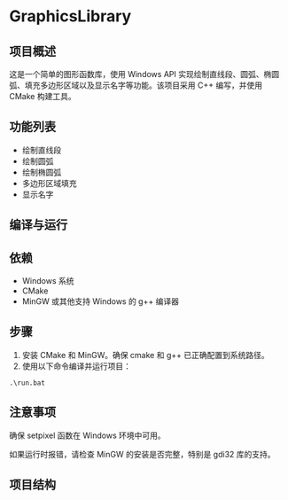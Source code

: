 # GraphicsLibrary

## 项目概述
这是一个简单的图形函数库，使用 Windows API 实现绘制直线段、圆弧、椭圆弧、填充多边形区域以及显示名字等功能。该项目采用 C++ 编写，并使用 CMake 构建工具。

## 功能列表
- 绘制直线段
- 绘制圆弧
- 绘制椭圆弧
- 多边形区域填充
- 显示名字

## 编译与运行

## 依赖

- Windows 系统
- CMake
- MinGW 或其他支持 Windows 的 g++ 编译器

## 步骤

1. 安装 CMake 和 MinGW。确保 cmake 和 g++ 已正确配置到系统路径。
2. 使用以下命令编译并运行项目：

```shell
.\run.bat
```


## 注意事项

确保 setpixel 函数在 Windows 环境中可用。

如果运行时报错，请检查 MinGW 的安装是否完整，特别是 gdi32 库的支持。

## 项目结构